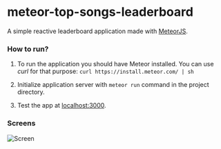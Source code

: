 # meteor-top-songs-leaderboard
A simple reactive leaderboard application made with [MeteorJS](https://www.meteor.com).

### How to run?

1. To run the application you should have Meteor installed. You can use *curl* for that purpose:
```curl https://install.meteor.com/ | sh```

3. Initialize application server with ```meteor run``` command in the project directory.

4. Test the app at [localhost:3000](http://localhost:3000).

### Screens
![Screen](top-songs.png)
